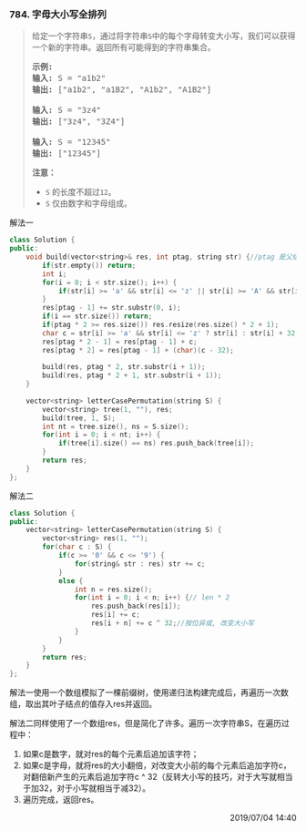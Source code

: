 ### 784. 字母大小写全排列

> <div class="content__2ebE"><p>给定一个字符串<code>S</code>，通过将字符串<code>S</code>中的每个字母转变大小写，我们可以获得一个新的字符串。返回所有可能得到的字符串集合。</p>
> 
> <pre><strong>示例:</strong>
> <strong>输入:</strong> S = "a1b2"
> <strong>输出:</strong> ["a1b2", "a1B2", "A1b2", "A1B2"]
> 
> <strong>输入:</strong> S = "3z4"
> <strong>输出:</strong> ["3z4", "3Z4"]
> 
> <strong>输入:</strong> S = "12345"
> <strong>输出:</strong> ["12345"]
> </pre>
> 
> <p><strong>注意：</strong></p>
> 
> <ul>
> 	<li><code>S</code>&nbsp;的长度不超过<code>12</code>。</li>
> 	<li><code>S</code>&nbsp;仅由数字和字母组成。</li>
> </ul>
> </div>

解法一

```cpp
class Solution {
public:
    void build(vector<string>& res, int ptag, string str) {//ptag 是父结点的标号
        if(str.empty()) return;
        int i;
        for(i = 0; i < str.size(); i++) {
            if(str[i] >= 'a' && str[i] <= 'z' || str[i] >= 'A' && str[i] <= 'Z') break;
        }
        res[ptag - 1] += str.substr(0, i);
        if(i == str.size()) return;
        if(ptag * 2 >= res.size()) res.resize(res.size() * 2 + 1);
        char c = str[i] >= 'a' && str[i] <= 'z' ? str[i] : str[i] + 32;
        res[ptag * 2 - 1] = res[ptag - 1] + c;
        res[ptag * 2] = res[ptag - 1] + (char)(c - 32);
        
        build(res, ptag * 2, str.substr(i + 1));
        build(res, ptag * 2 + 1, str.substr(i + 1));
    }
    
    vector<string> letterCasePermutation(string S) {
        vector<string> tree(1, ""), res;
        build(tree, 1, S);
        int nt = tree.size(), ns = S.size();
        for(int i = 0; i < nt; i++) {
            if(tree[i].size() == ns) res.push_back(tree[i]);
        }
        return res;
    }
};
```

解法二

```cpp
class Solution {
public:
    vector<string> letterCasePermutation(string S) {
        vector<string> res(1, "");
        for(char c : S) {
            if(c >= '0' && c <= '9') {
                for(string& str : res) str += c;
            }
            else {
                int n = res.size();
                for(int i = 0; i < n; i++) {// len * 2
                    res.push_back(res[i]);
                    res[i] += c;
                    res[i + n] += c ^ 32;//按位异或, 改变大小写
                }
            }
        }
        return res;
    }
};
```

解法一使用一个数组模拟了一棵前缀树，使用递归法构建完成后，再遍历一次数组，取出其叶子结点的值存入res并返回。

解法二同样使用了一个数组res，但是简化了许多。遍历一次字符串S，在遍历过程中：
1. 如果c是数字，就对res的每个元素后追加该字符；
2. 如果c是字母，就将res的大小翻倍，对改变大小前的每个元素后追加字符c，对翻倍新产生的元素后追加字符c ^ 32（反转大小写的技巧，对于大写就相当于加32，对于小写就相当于减32）。
3. 遍历完成，返回res。

<div style="text-align: right"> 2019/07/04 14:40 </div>